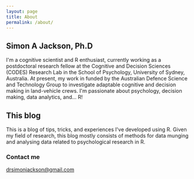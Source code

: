 ```yaml
---
layout: page
title: About
permalink: /about/
---
```


## Simon A Jackson, Ph.D

I'm a cognitive scientist and R enthusiast, currently working as a postdoctoral research fellow at the Cognitive and Decision Sciences (CODES) Research Lab in the School of Psychology, University of Sydney, Australia. At present, my work in funded by the Australian Defence Science and Technology Group to investigate adaptable cognitive and decision making in land-vehicle crews. I'm passionate about psychology, decision making, data analytics, and... R!

## This blog

This is a blog of tips, tricks, and experiences I've developed using R. Given my field of research, this blog mostly consists of methods for data munging and analysing data related to psychological research in R.

### Contact me

[drsimonjackson@gmail.com](mailto:drsimonjackson@gmail.com)